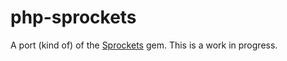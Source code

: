 php-sprockets
=============
A port (kind of) of the [Sprockets](https://github.com/sstephenson/sprockets) gem. This is a work in progress.